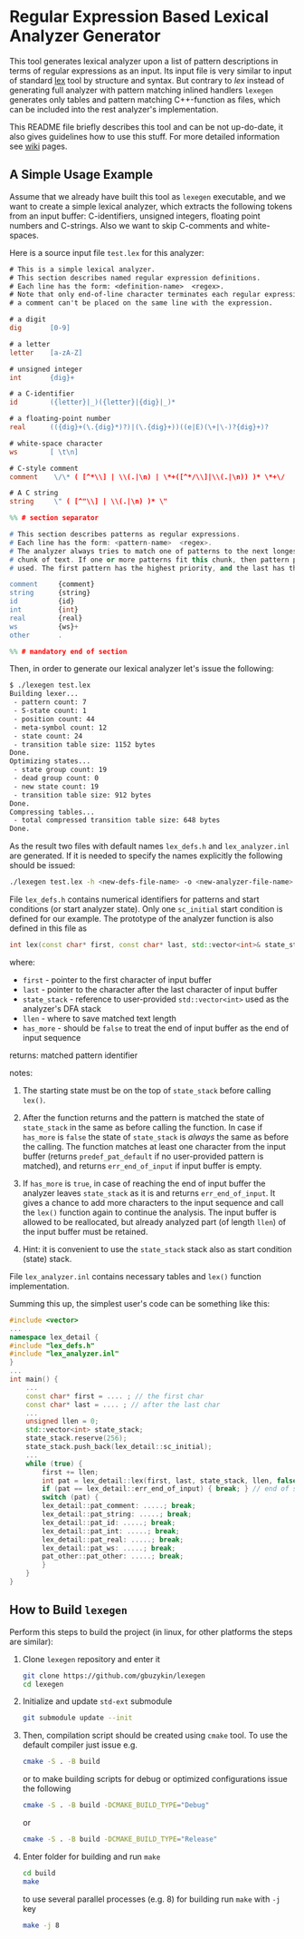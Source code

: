 # Regular Expression Based Lexical Analyzer Generator

This tool generates lexical analyzer upon a list of pattern descriptions in terms of regular
expressions as an input.  Its input file is very similar to input of standard
[lex](https://en.wikipedia.org/wiki/Lex_(software)) tool by structure and syntax.  But contrary to
*lex* instead of generating full analyzer with pattern matching inlined handlers `lexegen` generates
only tables and pattern matching C++-function as files, which can be included into the rest
analyzer's implementation.

This README file briefly describes this tool and can be not up-do-date, it also gives guidelines how
to use this stuff.  For more detailed information see
[wiki](https://github.com/gbuzykin/lexegen/wiki) pages.

## A Simple Usage Example

Assume that we already have built this tool as `lexegen` executable, and we want to create a simple
lexical analyzer, which extracts the following tokens from an input buffer: C-identifiers, unsigned
integers, floating point numbers and C-strings.  Also we want to skip C-comments and white-spaces.

Here is a source input file `test.lex` for this analyzer:

```lex
# This is a simple lexical analyzer.
# This section describes named regular expression definitions.
# Each line has the form: <definition-name>  <regex>.
# Note that only end-of-line character terminates each regular expression, so
# a comment can't be placed on the same line with the expression.

# a digit
dig       [0-9]

# a letter
letter    [a-zA-Z]

# unsigned integer
int       {dig}+

# a C-identifier
id        ({letter}|_)({letter}|{dig}|_)*   

# a floating-point number
real      (({dig}+(\.{dig}*)?)|(\.{dig}+))((e|E)(\+|\-)?{dig}+)?

# white-space character
ws        [ \t\n]       

# C-style comment
comment    \/\* ( [^*\\] | \\(.|\n) | \*+([^*/\\]|\\(.|\n)) )* \*+\/

# A C string
string     \" ( [^"\\] | \\(.|\n) )* \"

%% # section separator

# This section describes patterns as regular expressions.
# Each line has the form: <pattern-name>  <regex>.
# The analyzer always tries to match one of patterns to the next longest possible
# chunk of text. If one or more patterns fit this chunk, then pattern priority is
# used. The first pattern has the highest priority, and the last has the lowest.

comment     {comment}
string      {string}
id          {id}
int         {int}
real        {real}
ws          {ws}+
other       .

%% # mandatory end of section
```

Then, in order to generate our lexical analyzer let's issue the following:

```bash
$ ./lexegen test.lex
Building lexer...
 - pattern count: 7
 - S-state count: 1
 - position count: 44
 - meta-symbol count: 12
 - state count: 24
 - transition table size: 1152 bytes
Done.
Optimizing states...
 - state group count: 19
 - dead group count: 0
 - new state count: 19
 - transition table size: 912 bytes
Done.
Compressing tables...
 - total compressed transition table size: 648 bytes
Done.
```

As the result two files with default names `lex_defs.h` and `lex_analyzer.inl` are generated.  If it
is needed to specify the names explicitly the following should be issued:

```bash
./lexegen test.lex -h <new-defs-file-name> -o <new-analyzer-file-name>
```

File `lex_defs.h` contains numerical identifiers for patterns and start conditions (or start
analyzer state).  Only one `sc_initial` start condition is defined for our example.  The prototype
of the analyzer function is also defined in this file as

```cpp
int lex(const char* first, const char* last, std::vector<int>& state_stack, unsigned& llen, bool has_more);
```

where:

- `first` - pointer to the first character of input buffer
- `last` - pointer to the character after the last character of input buffer
- `state_stack` - reference to user-provided `std::vector<int>` used as the analyzer's DFA stack
- `llen` - where to save matched text length
- `has_more` - should be `false` to treat the end of input buffer as the end of input sequence

returns: matched pattern identifier

notes:

1. The starting state must be on the top of `state_stack` before calling `lex()`.

2. After the function returns and the pattern is matched the state of `state_stack` in the same as
   before calling the function.  In case if `has_more` is `false` the state of `state_stack` is
   *always* the same as before the calling.  The function matches at least one character from the
   input buffer (returns `predef_pat_default` if no user-provided pattern is matched), and returns
   `err_end_of_input` if input buffer is empty.

3. If `has_more` is `true`, in case of reaching the end of input buffer the analyzer leaves
   `state_stack` as it is and returns `err_end_of_input`.  It gives a chance to add more characters
   to the input sequence and call the `lex()` function again to continue the analysis.  The input
   buffer is allowed to be reallocated, but already analyzed part (of length `llen`) of the input
   buffer must be retained.

4. Hint: it is convenient to use the `state_stack` stack also as start condition (state) stack.

File `lex_analyzer.inl` contains necessary tables and `lex()` function implementation.

Summing this up, the simplest user's code can be something like this:

```cpp
#include <vector>
...
namespace lex_detail {
#include "lex_defs.h"
#include "lex_analyzer.inl"
}
...
int main() {
    ...
    const char* first = .... ; // the first char
    const char* last = .... ; // after the last char
    ...
    unsigned llen = 0;
    std::vector<int> state_stack;
    state_stack.reserve(256);
    state_stack.push_back(lex_detail::sc_initial);
    ...
    while (true) {
        first += llen;
        int pat = lex_detail::lex(first, last, state_stack, llen, false);
        if (pat == lex_detail::err_end_of_input) { break; } // end of sequence
        switch (pat) {
        lex_detail::pat_comment: .....; break;
        lex_detail::pat_string: .....; break;
        lex_detail::pat_id: .....; break;
        lex_detail::pat_int: .....; break;
        lex_detail::pat_real: .....; break;
        lex_detail::pat_ws: .....; break;
        pat_other::pat_other: .....; break;
        }
    }
}
```

## How to Build `lexegen`

Perform this steps to build the project (in linux, for other platforms the steps are similar):

1. Clone `lexegen` repository and enter it

    ```bash
    git clone https://github.com/gbuzykin/lexegen
    cd lexegen
    ```

2. Initialize and update `std-ext` submodule

    ```bash
    git submodule update --init
    ```

3. Then, compilation script should be created using `cmake` tool.  To use the default compiler just
   issue e.g.

    ```bash
    cmake -S . -B build
    ```

    or to make building scripts for debug or optimized configurations issue the following

    ```bash
    cmake -S . -B build -DCMAKE_BUILD_TYPE="Debug"
    ```

    or

    ```bash
    cmake -S . -B build -DCMAKE_BUILD_TYPE="Release"
    ```

4. Enter folder for building and run `make`

    ```bash
    cd build
    make
    ```

    to use several parallel processes (e.g. 8) for building run `make` with `-j` key

    ```bash
    make -j 8
    ```
